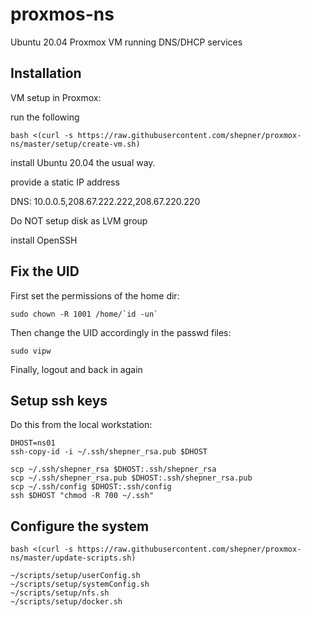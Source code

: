 # proxmos-ns

Ubuntu 20.04 Proxmox VM running DNS/DHCP services

## Installation

VM setup in Proxmox:

run the following

``` shell
bash <(curl -s https://raw.githubusercontent.com/shepner/proxmox-ns/master/setup/create-vm.sh)
```

install Ubuntu 20.04 the usual way.

provide a static IP address

DNS: 10.0.0.5,208.67.222.222,208.67.220.220

Do NOT setup disk as LVM group

install OpenSSH

## Fix the UID

First set the permissions of the home dir:

``` shell
sudo chown -R 1001 /home/`id -un`
```

Then change the UID accordingly in the passwd files:

``` shell
sudo vipw
```

Finally, logout and back in again

## Setup ssh keys

Do this from the local workstation:

``` shell
DHOST=ns01
ssh-copy-id -i ~/.ssh/shepner_rsa.pub $DHOST

scp ~/.ssh/shepner_rsa $DHOST:.ssh/shepner_rsa
scp ~/.ssh/shepner_rsa.pub $DHOST:.ssh/shepner_rsa.pub
scp ~/.ssh/config $DHOST:.ssh/config
ssh $DHOST "chmod -R 700 ~/.ssh"
```

## Configure the system

``` shell
bash <(curl -s https://raw.githubusercontent.com/shepner/proxmox-ns/master/update-scripts.sh)

~/scripts/setup/userConfig.sh
~/scripts/setup/systemConfig.sh
~/scripts/setup/nfs.sh
~/scripts/setup/docker.sh
```
